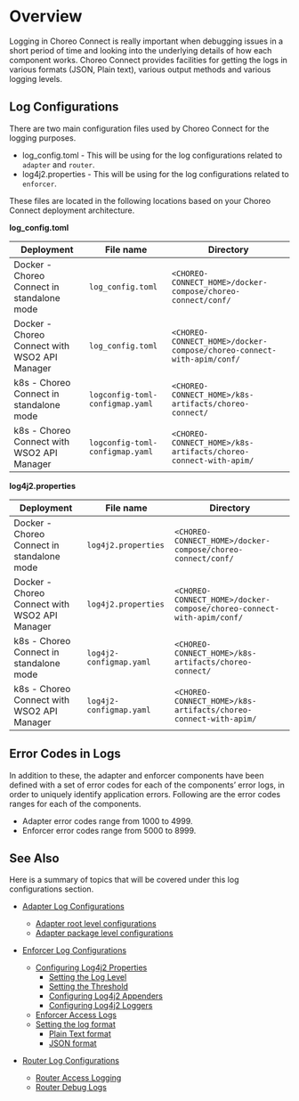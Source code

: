 # Overview

Logging in Choreo Connect is really important when debugging issues in a short period of time and looking into the underlying details of how each component works.  Choreo Connect provides facilities for getting the logs in various formats (JSON, Plain text), various output methods and various logging levels.

## Log Configurations

There are two main configuration files used by Choreo Connect for the logging purposes.

- log_config.toml - This will be using for the log configurations related to `adapter` and `router`.
- log4j2.properties - This will be using for the log configurations related to `enforcer`.

These files are located in the following locations based on your Choreo Connect deployment architecture.

<a name="log_config_toml"></a>

**log_config.toml**

| **Deployment** | **File name** | **Directory** |
|----------------|---------------|---------------|
| Docker - Choreo Connect in standalone mode | `log_config.toml` | `<CHOREO-CONNECT_HOME>/docker-compose/choreo-connect/conf/` |
| Docker - Choreo Connect with WSO2 API Manager | `log_config.toml` | `<CHOREO-CONNECT_HOME>/docker-compose/choreo-connect-with-apim/conf/` |
| k8s - Choreo Connect in standalone mode | `logconfig-toml-configmap.yaml` | `<CHOREO-CONNECT_HOME>/k8s-artifacts/choreo-connect/` |
| k8s - Choreo Connect with WSO2 API Manager | `logconfig-toml-configmap.yaml` | `<CHOREO-CONNECT_HOME>/k8s-artifacts/choreo-connect-with-apim/` |

**log4j2.properties**

<a name="log4j2_properties"></a>

| **Deployment** | **File name** | **Directory** |
|----------------|---------------|---------------|
| Docker - Choreo Connect in standalone mode | `log4j2.properties` | `<CHOREO-CONNECT_HOME>/docker-compose/choreo-connect/conf/` |
| Docker - Choreo Connect with WSO2 API Manager | `log4j2.properties` | `<CHOREO-CONNECT_HOME>/docker-compose/choreo-connect-with-apim/conf/` |
| k8s - Choreo Connect in standalone mode | `log4j2-configmap.yaml` | `<CHOREO-CONNECT_HOME>/k8s-artifacts/choreo-connect/` |
| k8s - Choreo Connect with WSO2 API Manager | `log4j2-configmap.yaml` | `<CHOREO-CONNECT_HOME>/k8s-artifacts/choreo-connect-with-apim/` |

## Error Codes in Logs 

In addition to these, the adapter and enforcer components have been defined with a set of error codes for each of the components’ error logs, in order to uniquely identify application errors. Following are the error codes ranges for each of the components.

- Adapter error codes range from 1000 to 4999.
- Enforcer error codes range from 5000 to 8999.


## See Also

Here is a summary of topics that will be covered under this log configurations section.

- [Adapter Log Configurations]({{base_path}}/deploy-and-publish/deploy-on-gateway/choreo-connect/configurations/configure-logs-adapter/)
    - [Adapter root level configurations]({{base_path}}/deploy-and-publish/deploy-on-gateway/choreo-connect/configurations/configure-logs-adapter#adapter-root-level-configurations)
    - [Adapter package level configurations]({{base_path}}/deploy-and-publish/deploy-on-gateway/choreo-connect/configurations/configure-logs-adapter#adapter-package-level-configurations)

- [Enforcer Log Configurations]({{base_path}}/deploy-and-publish/deploy-on-gateway/choreo-connect/configurations/configure-logs-enforcer)
    - [Configuring Log4j2 Properties]({{base_path}}/deploy-and-publish/deploy-on-gateway/choreo-connect/configurations/configure-logs-enforcer/#configuring-log4j2-properties)
        - [Setting the Log Level]({{base_path}}/deploy-and-publish/deploy-on-gateway/choreo-connect/configurations/configure-logs-enforcer/#setting-the-log-level)
        - [Setting the Threshold]({{base_path}}/deploy-and-publish/deploy-on-gateway/choreo-connect/configurations/configure-logs-enforcer/#setting-the-threshold)
        - [Configuring Log4j2 Appenders]({{base_path}}/deploy-and-publish/deploy-on-gateway/choreo-connect/configurations/configure-logs-enforcer/#configuring-log4j2-appenders)
        - [Configuring Log4j2 Loggers]({{base_path}}/deploy-and-publish/deploy-on-gateway/choreo-connect/configurations/configure-logs-enforcer/#configuring-log4j2-loggers)
    - [Enforcer Access Logs]({{base_path}}/deploy-and-publish/deploy-on-gateway/choreo-connect/configurations/configure-logs-enforcer/#enforcer-access-logs)
    - [Setting the log format]({{base_path}}/deploy-and-publish/deploy-on-gateway/choreo-connect/configurations/configure-logs-enforcer/#setting-the-log-format)
        - [Plain Text format]({{base_path}}/deploy-and-publish/deploy-on-gateway/choreo-connect/configurations/configure-logs-enforcer/#plain-text-format)
        - [JSON format]({{base_path}}/deploy-and-publish/deploy-on-gateway/choreo-connect/configurations/configure-logs-enforcer/#json-format)

- [Router Log Configurations]({{base_path}}/deploy-and-publish/deploy-on-gateway/choreo-connect/configurations/configure-logs-router/#router-log-configurations)
    - [Router Access Logging]({{base_path}}/deploy-and-publish/deploy-on-gateway/choreo-connect/configurations/configure-logs-router/#router-access-logging)
    - [Router Debug Logs]({{base_path}}/deploy-and-publish/deploy-on-gateway/choreo-connect/configurations/configure-logs-router/#router-debug-logs)
